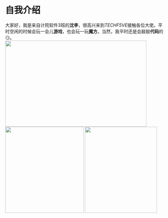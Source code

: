 # 自我介绍  
大家好，我是来自计院软件3班的**沈李**，很高兴来到*TECHF5VE*接触各位大佬。平时空闲的时候会玩一会儿**游戏**，也会玩一玩**魔方**。当然，我平时还是会敲敲**代码**的😏。  
 <img src="https://ss1.bdstatic.com/70cFvXSh_Q1YnxGkpoWK1HF6hhy/it/u=3768739471,1786897474&fm=26&gp=0.jpg" width = "450" height = "275" /> <img src="https://ss3.bdstatic.com/70cFv8Sh_Q1YnxGkpoWK1HF6hhy/it/u=2812392003,387200502&fm=26&gp=0.jpg" width = "250" height = "275" />  <img src="https://timgsa.baidu.com/timg?image&quality=80&size=b9999_10000&sec=1603712894852&di=724c9a5a7a1919999db56057c55784ac&imgtype=0&src=http%3A%2F%2F5b0988e595225.cdn.sohucs.com%2Fimages%2F20181026%2F07a2bd062582412fbd0690505fa612d3.gif" width ="230" height = "275" />

